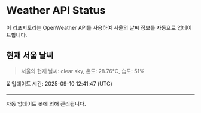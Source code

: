 
# Weather API Status

이 리포지토리는 OpenWeather API를 사용하여 서울의 날씨 정보를 자동으로 업데이트합니다.

## 현재 서울 날씨
> 서울의 현재 날씨: clear sky, 온도: 28.76°C, 습도: 51%

⏳ 업데이트 시간: 2025-09-10 12:41:47 (UTC)

---
자동 업데이트 봇에 의해 관리됩니다.
